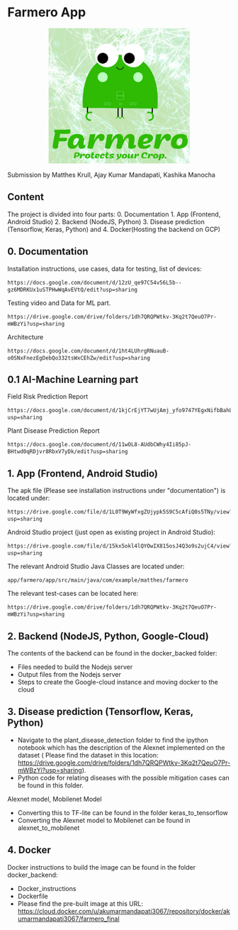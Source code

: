 # Farmero App

<p align="center"> 
<img src="farmero.png">
</p>

Submission by Matthes Krull, Ajay Kumar Mandapati, Kashika Manocha 


## Content

The project is divided into four parts: 0. Documentation 1. App (Frontend, Android Studio) 2. Backend (NodeJS, Python) 3. Disease prediction (Tensorflow, Keras, Python) and 4. Docker(Hosting the backend on GCP)

## 0. Documentation

Installation instructions, use cases, data for testing, list of devices:

```
https://docs.google.com/document/d/12zU_qe97C54v56L5b--gz6MDRKUx1uSTPHwWqAvEVtQ/edit?usp=sharing
```
Testing video and Data for ML part.
```
https://drive.google.com/drive/folders/1dh7QRQPWtkv-3Kq2t7QeuO7Pr-mWBzYi?usp=sharing
```

Architecture
```
https://docs.google.com/document/d/1ht4LUhrgRNuauB-o0SNxFnezEgDebQo332tsWxCEhZw/edit?usp=sharing
```

## 0.1 AI-Machine Learning part

Field Risk Prediction Report
```
https://docs.google.com/document/d/1kjCrEjYT7wUjAmj_yfo9747YEgxNifbBahLf5nSGl4o/edit?usp=sharing
```

Plant Disease Prediction Report
```
https://docs.google.com/document/d/11wOL8-AUdbCWhy4Ii85pJ-BHtwd0qRDjvr8RbxV7yDk/edit?usp=sharing
```


## 1. App (Frontend, Android Studio)


The apk file (Please see installation instructions under "documentation") is located under:
```
https://drive.google.com/file/d/1L0T9WyWfxgZUjypk5S9C5cAfiQ0s5TNy/view?usp=sharing
```

Android Studio project (just open as existing project in Android Studio):

```
https://drive.google.com/file/d/15kx5okl4lQYOwIX815osJ4Q3o9s2ujC4/view?usp=sharing
```
The relevant Android Studio Java Classes are located under:

```
app/farmero/app/src/main/java/com/example/matthes/farmero
```
The relevant test-cases can be located here:

```
https://drive.google.com/drive/folders/1dh7QRQPWtkv-3Kq2t7QeuO7Pr-mWBzYi?usp=sharing
```


## 2. Backend (NodeJS, Python, Google-Cloud)
The contents of the backend can be found in the docker_backed folder:
- Files needed to build the Nodejs server
- Output files from the Nodejs server
- Steps to create the Google-cloud instance and moving docker to the cloud

## 3. Disease prediction (Tensorflow, Keras, Python)
- Navigate to the plant_disease_detection folder to find the ipython notebook which has the description of the Alexnet implemented on the dataset ( Please find the dataset in this location: https://drive.google.com/drive/folders/1dh7QRQPWtkv-3Kq2t7QeuO7Pr-mWBzYi?usp=sharing).
- Python code for relating diseases with the possible mitigation cases can be found in this folder.

Alexnet model, Mobilenet Model
- Converting this to TF-lite can be found in the folder keras_to_tensorflow
- Converting the Alexnet model to Mobilenet can be found in alexnet_to_mobilenet

## 4. Docker
Docker instructions to build the image can be found in the folder docker_backend:
- Docker_instructions
- Dockerfile
- Please find the pre-built image at this URL:
https://cloud.docker.com/u/akumarmandapati3067/repository/docker/akumarmandapati3067/farmero_final

